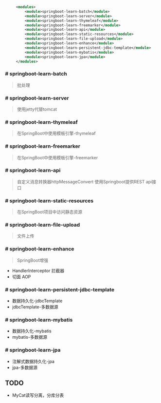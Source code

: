 ```xml
     <modules>
         <module>springboot-learn-batch</module>
         <module>springboot-learn-server</module>
         <module>springboot-learn-thymeleaf</module>
         <module>springboot-learn-freemarker</module>
         <module>springboot-learn-api</module>
         <module>springboot-learn-static-resources</module>
         <module>springboot-learn-file-upload</module>
         <module>springboot-learn-enhance</module>
         <module>springboot-learn-persistent-jdbc-template</module>
         <module>springboot-learn-mybatis</module>
         <module>springboot-learn-jpa</module>
     </modules>
```

### # springboot-learn-batch
> 批处理

### # springboot-learn-server
> 使用jetty代替tomcat

### # springboot-learn-thymeleaf
> 在SpringBoot中使用模板引擎-thymeleaf

### # springboot-learn-freemarker
> 在SpringBoot中使用模板引擎-freemarker

### # springboot-learn-api
> 自定义消息转换器httpMessageConvert
> 使用Springboot提供REST api接口

### # springboot-learn-static-resources
> 在SpringBoot项目中访问静态资源


### # springboot-learn-file-upload
> 文件上传

### # springboot-learn-enhance
> SpringBoot增强
* HandlerInterceptor    拦截器
* 切面                    AOP

### # springboot-learn-persistent-jdbc-template
* 数据持久化-jdbcTemplate
* jdbcTemplate-多数据源

### # springboot-learn-mybatis
* 数据持久化-mybatis
* mybatis-多数据源

### # springboot-learn-jpa
* 注解式数据持久化-jpa
* jpa-多数据源


## TODO
* MyCat读写分离，分库分表